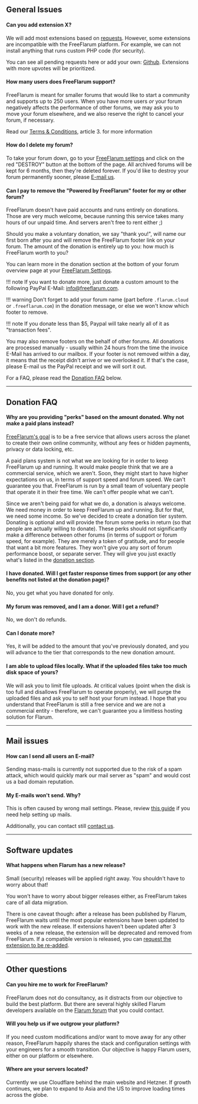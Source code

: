 ## General Issues

#### Can you add extension X?

We will add most extensions based on [requests](https://github.com/gwillem/freeflarum.com/issues). However, some extensions are incompatible with the FreeFlarum platform. For example, we can not install anything that runs custom PHP code (for security).

You can see all pending requests here or add your own: [Github](https://github.com/gwillem/freeflarum.com/issues). Extensions with more upvotes will be prioritized.

#### How many users does FreeFlarum support?

FreeFlarum is meant for smaller forums that would like to start a community and supports up to 250 users. When you have more users _or_ your forum negatively affects the performance of other forums, we may ask you to move your forum elsewhere, and we also reserve the right to cancel your forum, if necessary.

Read our [Terms & Conditions](/docs/legal/terms), article 3. for more information

#### How do I delete my forum?

To take your forum down, go to your [FreeFlarum settings](/settings) and click on the red "DESTROY" button at the bottom of the page.
All archived forums will be kept for 6 months, then they're deleted forever. If you'd like to destroy your forum permanently sooner, please [E-mail us](mailto:info@freeflarum.com).

#### Can I pay to remove the "Powered by FreeFlarum" footer for my or other forum?

FreeFlarum doesn't have paid accounts and runs entirely on donations. Those are very much welcome, because running this service takes many hours of our unpaid time. And servers aren't free to rent either ;) 

Should you make a voluntary donation, we say "thank you!", will name our first born after you and will remove the FreeFlarum footer link on your forum. The amount of the donation is entirely up to you: how much is FreeFlarum worth to you?

You can learn more in the donation section at the bottom of your forum overview page at your [FreeFlarum Settings](/settings/overview).


!!! note
    If you want to donate more, just donate a custom amount to the following PayPal E-Mail: info@freeflarum.com.


!!! warning
    Don't forget to add your forum name (part before `.flarum.cloud` or `.freeflarum.com`) in the donation message, or else we won't know which footer to remove.


!!! note 
    If you donate less than $5, Paypal will take nearly all of it as "transaction fees".
    
You may also remove footers on the behalf of other forums. All donations are processed manually - usually within 24 hours from the time the invoice E-Mail has arrived to our mailbox. If your footer is not removed within a day, it means that the receipt didn't arrive or we overlooked it. If that's the case, please E-mail us the PayPal receipt and we will sort it out.

For a FAQ, please read the [Donation FAQ](#donation-faq) below.

---

## Donation FAQ

#### Why are you providing "perks" based on the amount donated. Why not make a paid plans instead?

[FreeFlarum's goal](/docs/about) is to be a free service that allows users across the planet to create their own online community, without any fees or hidden payments, privacy or data locking, etc.

A paid plans system is not what we are looking for in order to keep FreeFlarum up and running. It would make people think that we are a commercial service, which we aren't. Soon, they might start to have higher expectations on us, in terms of support speed and forum speed. We can't guarantee you that. FreeFlarum is run by a small team of voluentary people that operate it in their free time. We can't offer people what we can't.

Since we aren't being paid for what we do, a donation is always welcome. We need money in order to keep FreeFlarum up and running. But for that, we need some income. So we've decided to create a donation tier system. Donating is optional and will provide the forum some perks in return (so that people are actually willing to donate). These perks should not significantly make a difference between other forums (in terms of support or forum speed, for example). They are merely a token of gratitude, and for people that want a bit more features. They won't give you any sort of forum performance boost, or separate server. They will give you just exactly what's listed in the [donation section](/settings/overview).

#### I have donated. Will I get faster response times from support (or any other benefits not listed at the donation page)?
No, you get what you have donated for only.

#### My forum was removed, and I am a donor. Will I get a refund?
No, we don't do refunds.

#### Can I donate more?
Yes, it will be added to the amount that you've previously donated, and you will advance to the tier that corresponds to the new donation amount.

#### I am able to upload files locally. What if the uploaded files take too much disk space of yours?
We will ask you to limit file uploads. At critical values (point when the disk is too full and disallows FreeFlarum to operate properly), we will purge the uploaded files and ask you to self host your forum instead. I hope that you understand that FreeFlarum is still a free service and we are not a commercial entity - therefore, we can't guarantee you a limitless hosting solution for Flarum.

---

## Mail issues

#### How can I send all users an E-mail?

Sending mass-mails is currently not supported due to the risk of a spam attack, which would quickly mark our mail server as "spam" and would cost us a bad domain reputation.

#### My E-mails won't send. Why?

This is often caused by wrong mail settings.
Please, review [this guide](/docs/tutorials/configuring-mail/) if you need help setting up mails.

Additionally, you can contact still [contact us](mailto:info@freeflarum.com).

---

## Software updates

#### What happens when Flarum has a new release?

Small (security) releases will be applied right away. You shouldn't have to worry about that!

You won't have to worry about bigger releases either, as FreeFlarum takes care of all data migration. 

There is one caveat though: after a release has been published by Flarum, FreeFlarum waits until the most popular extensions have been updated to work with the new release. If extensions haven't been updated after 3 weeks of a new release, the extension will be deprecated and removed from FreeFlarum. If a compatible version is released, you can [request the extension to be re-added](https://github.com/gwillem/freeflarum.com/issues).

---

## Other questions

#### Can you hire me to work for FreeFlarum?

FreeFlarum does not do consultancy, as it distracts from our objective to build the best platform. But there are several highly skilled Flarum developers available on the [Flarum forum](https://discuss.flarum.org) that you could contact.

#### Will you help us if we outgrow your platform?

If you need custom modifications and/or want to move away for any other reason, FreeFlarum happily shares the stack and configuration settings with your engineers for a smooth transition. Our objective is happy Flarum users, either on our platform or elsewhere.

#### Where are your servers located?

Currently we use Cloudflare behind the main  website and Hetzner. If growth continues, we plan to expand to Asia and the US to improve loading times across the globe.
